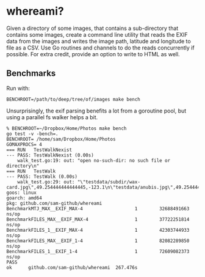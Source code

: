 # whereami?

Given a directory of some images, that contains a sub-directory that contains
some images, create a command line utility that reads the EXIF data from the
images and writes the image path, latitude and longitude to file as a CSV. Use
Go routines and channels to do the reads concurrently if possible. For extra
credit, provide an option to write to HTML as well.

## Benchmarks

Run with:

	BENCHROOT=/path/to/deep/tree/of/images make bench

Unsurprisingly, the exif parsing benefits a lot from a goroutine pool, but
using a parallel fs walker helps a bit.

```
% BENCHROOT=~/Dropbox/Home/Photos make bench
go test -v -bench=.
BENCHROOT= /home/sam/Dropbox/Home/Photos
GOMAXPROCS= 4
=== RUN   TestWalkNexist
--- PASS: TestWalkNexist (0.00s)
    walk_test.go:19: out: "open no-such-dir: no such file or directory\n"
=== RUN   TestWalk
--- PASS: TestWalk (0.00s)
    walk_test.go:29: out: "\"testdata/subdir/wax-card.jpg\",49.254444444444445,-123.1\n\"testdata/anubis.jpg\",49.254444444444445,-123.1\n"                                  
goos: linux
goarch: amd64
pkg: github.com/sam-github/whereami
BenchmarkMTJ_MAX__EXIF_MAX-4                   1        32688491663 ns/op
BenchmarkFILES_MAX__EXIF_MAX-4                 1        37722251814 ns/op
BenchmarkFILES_1__EXIF_MAX-4                   1        42303744933 ns/op
BenchmarkFILES_MAX__EXIF_1-4                   1        82082289850 ns/op
BenchmarkFILES_1__EXIF_1-4                     1        72609082373 ns/op
PASS
ok      github.com/sam-github/whereami  267.476s
```
